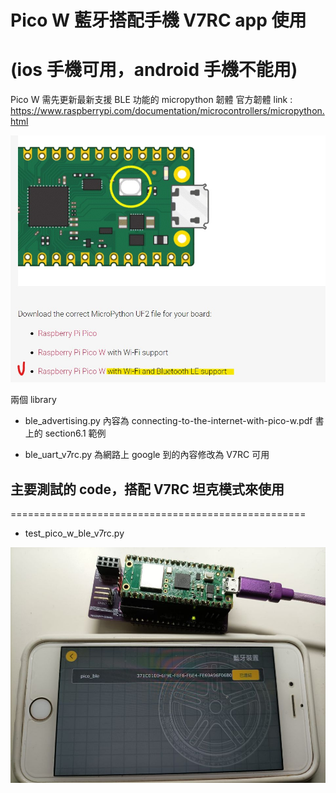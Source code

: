 
   
# Pico W 藍牙搭配手機 V7RC app 使用
# (ios 手機可用，android 手機不能用) 

Pico W 需先更新最新支援 BLE 功能的 micropython 韌體
官方韌體 link : 
https://www.raspberrypi.com/documentation/microcontrollers/micropython.html

![image](pico_w_firmware.jpg)


兩個 library 
- ble_advertising.py 
內容為 connecting-to-the-internet-with-pico-w.pdf 書上的 section6.1 範例 

- ble_uart_v7rc.py
為網路上 google 到的內容修改為 V7RC 可用



## 主要測試的 code，搭配 V7RC 坦克模式來使用
===================================================
- test_pico_w_ble_v7rc.py

![image](example.jpg)


